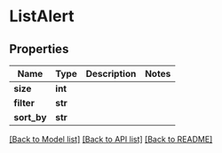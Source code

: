 # ListAlert

## Properties
Name | Type | Description | Notes
------------ | ------------- | ------------- | -------------
**size** | **int** |  | 
**filter** | **str** |  | 
**sort_by** | **str** |  | 

[[Back to Model list]](../README.md#documentation-for-models) [[Back to API list]](../README.md#documentation-for-api-endpoints) [[Back to README]](../README.md)

